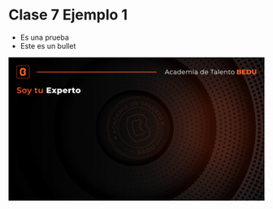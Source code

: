 # Clase 7 Ejemplo 1

-   Es una prueba
-   Este es un bullet

![imagen de prueba](Back_ATB_Experto.png)
